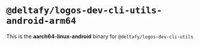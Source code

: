 # `@deltafy/logos-dev-cli-utils-android-arm64`

This is the **aarch64-linux-android** binary for `@deltafy/logos-dev-cli-utils`

